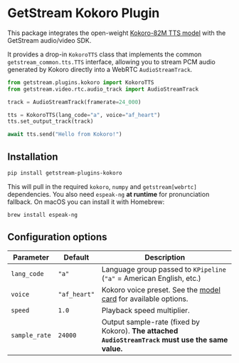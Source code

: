 # GetStream Kokoro Plugin

This package integrates the open-weight [Kokoro-82M TTS model](https://github.com/hexgrad/kokoro) with the GetStream audio/video SDK.

It provides a drop-in `KokoroTTS` class that implements the common `getstream_common.tts.TTS` interface, allowing you to stream PCM audio generated by Kokoro directly into a WebRTC `AudioStreamTrack`.

```py
from getstream.plugins.kokoro import KokoroTTS
from getstream.video.rtc.audio_track import AudioStreamTrack

track = AudioStreamTrack(framerate=24_000)

tts = KokoroTTS(lang_code="a", voice="af_heart")
tts.set_output_track(track)

await tts.send("Hello from Kokoro!")
```

## Installation

```bash
pip install getstream-plugins-kokoro
```

This will pull in the required `kokoro`, `numpy` and `getstream[webrtc]` dependencies.  You also need `espeak-ng` **at runtime** for pronunciation fallback.  On macOS you can install it with Homebrew:

```bash
brew install espeak-ng
```

## Configuration options

| Parameter | Default | Description |
|-----------|---------|-------------|
| `lang_code` | `"a"` | Language group passed to `KPipeline` (`"a"` = American English, etc.) |
| `voice` | `"af_heart"` | Kokoro voice preset.  See the [model card](https://huggingface.co/NeuML/kokoro-int8-onnx#speaker-reference) for available options. |
| `speed` | `1.0` | Playback speed multiplier. |
| `sample_rate` | `24000` | Output sample-rate (fixed by Kokoro).  **The attached `AudioStreamTrack` must use the same value.** |
